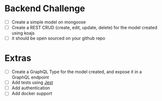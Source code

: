 # Backend Challenge

- [ ] Create a simple model on mongoose
- [ ] Create a REST CRUD (create, edit, update, delete) for the model created using koajs
- [ ] it should be open sourced on your github repo

# Extras
- [ ] Create a GraphQL Type for the model created, and expose it in a GraphQL endpoint
- [ ] Add tests using [Jest]
- [ ] Add authentication
- [ ] Add docker support

[Jest]: https://jest-everywhere.now.sh/
